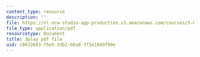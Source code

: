 ```yaml
---
content_type: resource
description: ''
file: https://ol-ocw-studio-app-production.s3.amazonaws.com/courses/3-091sc-introduction-to-solid-state-chemistry-fall-2010/c863268375e52db208a83f2e1049f90e_xu-p6Ffh-A.pdf
file_type: application/pdf
resourcetype: Document
title: 3play pdf file
uid: c8632683-75e5-2db2-08a8-3f2e1049f90e
---
```


